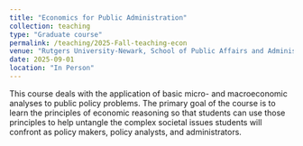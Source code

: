 ```yaml
---
title: "Economics for Public Administration"
collection: teaching
type: "Graduate course"
permalink: /teaching/2025-Fall-teaching-econ
venue: "Rutgers University-Newark, School of Public Affairs and Administration"
date: 2025-09-01
location: "In Person"
---
```


This course deals with the application of basic micro- and macroeconomic analyses to public policy problems. The primary goal of the course is to learn the principles of economic reasoning so that students can use those principles to help untangle the complex societal issues students will confront as policy makers, policy analysts, and administrators. 
